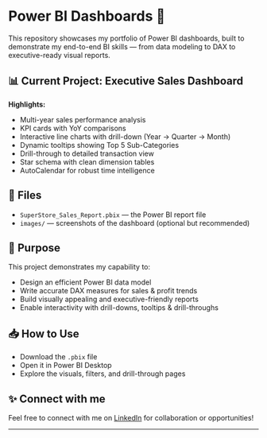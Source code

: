 # Power BI Dashboards 🚀

This repository showcases my portfolio of Power BI dashboards, built to demonstrate my end-to-end BI skills — from data modeling to DAX to executive-ready visual reports.

## 📊 Current Project: Executive Sales Dashboard

**Highlights:**
- Multi-year sales performance analysis
- KPI cards with YoY comparisons
- Interactive line charts with drill-down (Year → Quarter → Month)
- Dynamic tooltips showing Top 5 Sub-Categories
- Drill-through to detailed transaction view
- Star schema with clean dimension tables
- AutoCalendar for robust time intelligence

## 📂 Files

- `SuperStore_Sales_Report.pbix` — the Power BI report file
- `images/` — screenshots of the dashboard (optional but recommended)

## 🎯 Purpose

This project demonstrates my capability to:
- Design an efficient Power BI data model
- Write accurate DAX measures for sales & profit trends
- Build visually appealing and executive-friendly reports
- Enable interactivity with drill-downs, tooltips & drill-throughs

## 📥 How to Use

- Download the `.pbix` file
- Open it in Power BI Desktop
- Explore the visuals, filters, and drill-through pages

## ✨ Connect with me

Feel free to connect with me on [LinkedIn](https://www.linkedin.com/in/manojyadavmumbai/) for collaboration or opportunities!

---

